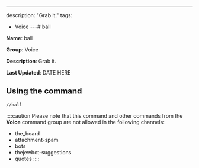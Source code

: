 ---
description: "Grab it."
tags:
  - Voice
---# ball

**Name**: ball

**Group**: Voice

**Description**: Grab it.

**Last Updated**: DATE HERE

## Using the command

    //ball

::::caution Please note that this command and other commands from the **Voice** command group are not allowed in the following channels:
- the_board
- attachment-spam
- bots
- thejewbot-suggestions
- quotes
::::